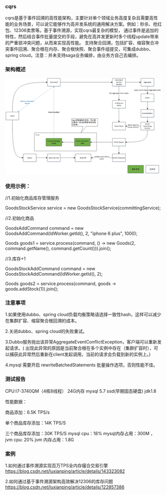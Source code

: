 ### cqrs

cqrs是基于事件回溯的高性能架构，主要针对单个领域业务高度复杂且需要高性能的业务场景，可以说它能够作为高并发系统的通用解决方案。例如：秒杀、抢红包、12306卖票等。基于事件溯源，实现cqrs最复杂的模型，
通过事件是追加的特性，然后结合事件批量提交的手段，避免在高并发更新时多个线程update带来的严重锁冲突问题，从而来实现高性能。
支持聚合回溯，包括扩容、缩容聚合冲突事件回溯、聚合根在内存、聚合根快照、聚合事件组提交，可集成dubbo、spring
cloud。注意：并未支持saga业务编排，由业务方自己去编排。

### 架构概述

![架构图](image/71895e721aced94523d752f63e5cb0c.png)

### 使用示例：

//1.初始化商品库存管理服务

GoodsStockService service = new GoodsStockService(committingService);

//2.初始化商品

GoodsAddCommand command = new GoodsAddCommand(IdWorker.getId(), 2, "iphone 6 plus", 1000);

Goods goods1 = service.process(command, () -> new Goods(2, command.getName(), command.getCount())).join();

//3.库存+1

GoodsStockAddCommand command = new GoodsStockAddCommand(IdWorker.getId(), 2);

Goods goods2 = service.process(command, goods -> goods.addStock(1)).join();

### 注意事项

1.如果使用dubbo、spring cloud负载均衡策略请选择一致性hash，这样可以减少在集群扩容、缩容聚合根回溯的成本。

2.关闭dubbo、spring cloud的失败重试。

3.Dubbo服务抛出该异常AggregateEventConflictException，客户端可以重新发起请求。(
出现此异常的原因是当前聚合根在多个实例中存在（集群扩容时），可以捕获此异常然后重新在client发起调用，当前的请求会负载到新的实例上。)

4.mysql 需要开启 rewriteBatchedStatements 批量操作选项，否则性能不佳。

### 测试报告

CPU:I7-3740QM（4核8线程） 24G内存 mysql 5.7 ssd(早期固态硬盘)  jdk1.8

性能数据：

商品添加：6.5K TPS/s

单个商品库存添加：14K TPS/S

三个商品库存添加：30K TPS/S mysql cpu：18% mysql内存占用：300M ， jvm cpu: 20% jvm 内存占用：1.8G 

### 案例

1.如何通过事件溯源实现百万TPS全内存撮合交易引擎 </br>
https://blog.csdn.net/luxianping/article/details/143323082

2.如何通过基于事件溯源架构高效解决12306的库存问题</br>
https://blog.csdn.net/luxianping/article/details/122857386



